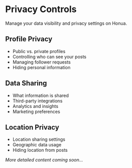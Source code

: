 # Privacy Controls

Manage your data visibility and privacy settings on Honua.

## Profile Privacy

- Public vs. private profiles
- Controlling who can see your posts
- Managing follower requests
- Hiding personal information

## Data Sharing

- What information is shared
- Third-party integrations
- Analytics and insights
- Marketing preferences

## Location Privacy

- Location sharing settings
- Geographic data usage
- Hiding location from posts

*More detailed content coming soon...*

